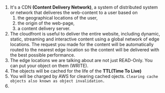 1. It's a CDN **(Content Delivery Network)**, a system of distributed system or network that deliveres the web-content to a user based on 
    1. the geographical locations of the user, 
    2. the origin of the web-page,
    3. a content delivery server.
2. The cloudfront is useful to deliver the entire website, including dynamic, static, streaming and interactive content using a global network of edge locations. The request you 
   made for the content will be automatically routed to the nearest edge location so the content will be delivered with the best possible performance.
3. The edge locations we are talking about are not just READ-Only. You can put your object on them (WRITE).
4. The objects will be cached for the life of the **TTL(Time To Live)**
5. You will be charged by AWS for clearing cached ojects. `Clearing cache objects also known as object invalidation.`
6. 
